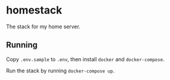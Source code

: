 # homestack

The stack for my home server.

## Running

Copy `.env.sample` to `.env`, then install `docker` and `docker-compose`.

Run the stack by running `docker-compose up`.